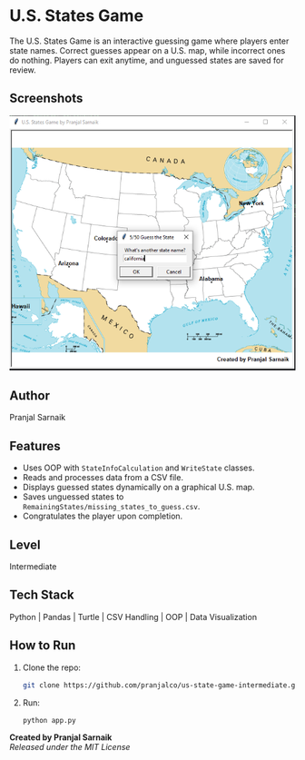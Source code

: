 # U.S. States Game
The U.S. States Game is an interactive guessing game where players enter state names. Correct guesses appear on a U.S. map, while incorrect ones do nothing. Players can exit anytime, and unguessed states are saved for review.

## Screenshots
![ss1](./screenshots/1.png)

## Author
Pranjal Sarnaik

## Features
- Uses OOP with `StateInfoCalculation` and `WriteState` classes.  
- Reads and processes data from a CSV file.  
- Displays guessed states dynamically on a graphical U.S. map.  
- Saves unguessed states to `RemainingStates/missing_states_to_guess.csv`.  
- Congratulates the player upon completion.  

## Level
Intermediate

## Tech Stack
Python | Pandas | Turtle | CSV Handling | OOP | Data Visualization  

## How to Run
1. Clone the repo:  
   ```bash  
   git clone https://github.com/pranjalco/us-state-game-intermediate.git

3. Run:
    ```bash  
   python app.py

**Created by Pranjal Sarnaik**  
*Released under the MIT License*